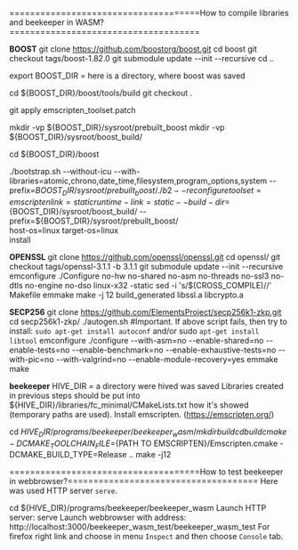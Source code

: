 =====================================How to compile libraries and beekeeper in WASM?=====================================

**********BOOST**********
git clone https://github.com/boostorg/boost.git
cd boost
git checkout tags/boost-1.82.0
git submodule update --init --recursive
cd ..

export BOOST_DIR = here is a directory, where boost was saved

cd ${BOOST_DIR}/boost/tools/build
git checkout .

git apply emscripten_toolset.patch

mkdir -vp ${BOOST_DIR}/sysroot/prebuilt_boost
mkdir -vp ${BOOST_DIR}/sysroot/boost_build/

cd ${BOOST_DIR}/boost

./bootstrap.sh --without-icu --with-libraries=atomic,chrono,date_time,filesystem,program_options,system --prefix=${BOOST_DIR}/sysroot/prebuilt_boost/
./b2 --reconfigure toolset=emscripten link=static runtime-link=static --build-dir=${BOOST_DIR}/sysroot/boost_build/ --prefix=${BOOST_DIR}/sysroot/prebuilt_boost/ \
  host-os=linux target-os=linux \
  install

**********OPENSSL**********
git clone https://github.com/openssl/openssl.git
cd openssl/
git checkout tags/openssl-3.1.1 -b 3.1.1
git submodule update --init --recursive
emconfigure ./Configure no-hw no-shared no-asm no-threads no-ssl3 no-dtls no-engine no-dso linux-x32 -static
sed -i 's/$(CROSS_COMPILE)//' Makefile
emmake make -j 12 build_generated libssl.a libcrypto.a

**********SECP256**********
git clone https://github.com/ElementsProject/secp256k1-zkp.git
cd secp256k1-zkp/
./autogen.sh
#Important. If above script fails, then try to install: `sudo apt-get install autoconf` and/or sudo `apt-get install libtool`
emconfigure ./configure --with-asm=no --enable-shared=no --enable-tests=no --enable-benchmark=no --enable-exhaustive-tests=no --with-pic=no --with-valgrind=no --enable-module-recovery=yes
emmake make

**********beekeeper**********
HIVE_DIR = a directory were hived was saved
Libraries created in previous steps should be put into ${HIVE_DIR}/libraries/fc_minimal/CMakeLists.txt how it's showed (temporary paths are used).
Install emscripten. (https://emscripten.org/)

cd ${HIVE_DIR}/programs/beekeeper/beekeeper_wasm/
mkdir build
cd build
cmake -DCMAKE_TOOLCHAIN_FILE=${PATH TO EMSCRIPTEN}/Emscripten.cmake -DCMAKE_BUILD_TYPE=Release ..
make -j12

=====================================How to test beekeeper in webbrowser?=====================================
Here was used HTTP server `serve`.

cd ${HIVE_DIR}/programs/beekeeper/beekeeper_wasm
Launch HTTP server: serve
Launch webbrowser with address: http://localhost:3000/beekeeper_wasm_test/beekeeper_wasm_test
For firefox right link and choose in menu `Inspect` and then choose `Console` tab.
